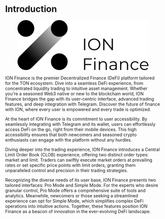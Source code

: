# Introduction

<figure><img src=".gitbook/assets/logo-1.png" alt=""><figcaption></figcaption></figure>

ION Finance is the premier Decentralized Finance (DeFi) platform tailored for the TON ecosystem. Dive into a seamless DeFi experience, from concentrated liquidity trading to intuitive asset management. Whether you're a seasoned Web3 native or new to the blockchain world, ION Finance bridges the gap with its user-centric interface, advanced trading features, and deep integration with Telegram. Discover the future of finance with ION, where every user is empowered and every trade is optimized.

At the heart of ION Finance is its commitment to user accessibility. By seamlessly integrating with Telegram and its wallet, users can effortlessly access DeFi on the go, right from their mobile devices. This high accessibility ensures that both newcomers and seasoned crypto enthusiasts can engage with the platform without any hurdles.

Diving deeper into the trading experience, ION Finance introduces a Central Limit Order Book (CLOB) experience, offering two distinct order types: market and limit. Traders can swiftly execute market orders at prevailing rates or set specific price points with limit orders, granting them unparalleled control and precision in their trading strategies.

Recognizing the diverse needs of its user base, ION Finance presents two tailored interfaces: Pro Mode and Simple Mode. For the experts who desire granular control, Pro Mode offers a comprehensive suite of tools and analytics. Meanwhile, newcomers or those seeking a streamlined experience can opt for Simple Mode, which simplifies complex DeFi operations into intuitive actions. Together, these features position ION Finance as a beacon of innovation in the ever-evolving DeFi landscape.
